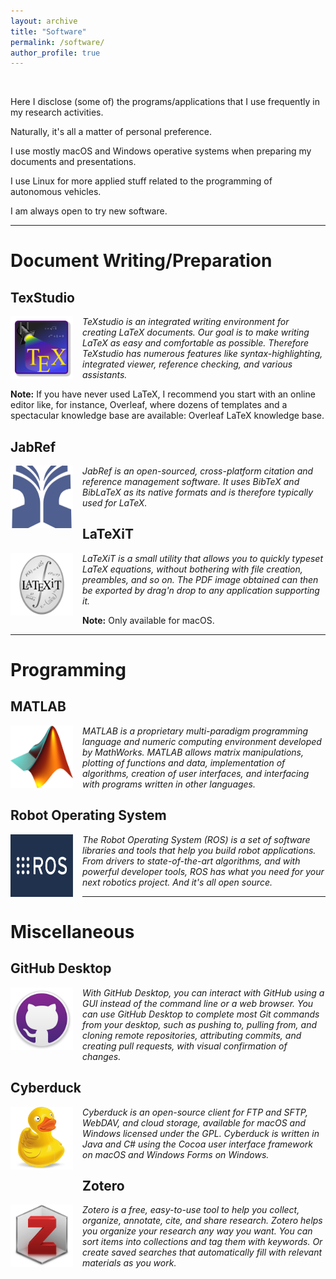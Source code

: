 ```yaml
---
layout: archive
title: "Software"
permalink: /software/
author_profile: true
---
```


<br>

Here I disclose (some of) the programs/applications that I use frequently in my research activities.

Naturally, it's all a matter of personal preference. 

I use mostly macOS and Windows operative systems when preparing my documents and presentations. 

I use Linux for more applied stuff related to the programming of autonomous vehicles.

I am always open to try new software.

---

Document Writing/Preparation
======

TexStudio
------

<img src="/images/texstudio.png" style="float:left; margin:0px 15px 15px 0px; cursor:pointer; cursor:hand; border:0" width="100" height="100"/>

*TeXstudio is an integrated writing environment for creating LaTeX documents.
Our goal is to make writing LaTeX as easy and comfortable as possible.
Therefore TeXstudio has numerous features like syntax-highlighting, integrated viewer, reference checking, and various assistants.*

**Note:** If you have never used LaTeX, I recommend you start with an online editor like, for instance, Overleaf, where dozens of templates and a spectacular knowledge base are available: Overleaf LaTeX knowledge base.


JabRef
------

<img src="/images/jabref.png" style="float:left; margin:0px 15px 15px 0px; cursor:pointer; cursor:hand; border:0" width="100" height="100"/>

*JabRef is an open-sourced, cross-platform citation and reference management software. It uses BibTeX and BibLaTeX as its native formats and is therefore typically used for LaTeX.*


LaTeXiT
------

<img src="/images/latexit.png" style="float:left; margin:0px 15px 15px 0px; cursor:pointer; cursor:hand; border:0" width="100" height="100"/>

*LaTeXiT is a small utility that allows you to quickly typeset LaTeX equations, without bothering with file creation, preambles, and so on. The PDF image obtained can then be exported by drag'n drop to any application supporting it.*

**Note:** Only available for macOS.

---

Programming
======

MATLAB
------

<img src="/images/matlab.png" style="float:left; margin:0px 15px 15px 0px; cursor:pointer; cursor:hand; border:0" width="100" height="100"/>

*MATLAB is a proprietary multi-paradigm programming language and numeric computing environment developed by MathWorks. MATLAB allows matrix manipulations, plotting of functions and data, implementation of algorithms, creation of user interfaces, and interfacing with programs written in other languages.*

Robot Operating System
------

<img src="/images/ros.jpeg" style="float:left; margin:0px 15px 15px 0px; cursor:pointer; cursor:hand; border:0" width="100" height="100"/>

*The Robot Operating System (ROS) is a set of software libraries and tools that help you build robot applications. From drivers to state-of-the-art algorithms, and with powerful developer tools, ROS has what you need for your next robotics project. And it's all open source.*

---

Miscellaneous
======

GitHub Desktop
------

<img src="/images/github.png" style="float:left; margin:0px 15px 15px 0px; cursor:pointer; cursor:hand; border:0" width="100" height="100"/>

*With GitHub Desktop, you can interact with GitHub using a GUI instead of the command line or a web browser. You can use GitHub Desktop to complete most Git commands from your desktop, such as pushing to, pulling from, and cloning remote repositories, attributing commits, and creating pull requests, with visual confirmation of changes.*


Cyberduck
------

<img src="/images/cyberduck.png" style="float:left; margin:0px 15px 15px 0px; cursor:pointer; cursor:hand; border:0" width="100" height="100"/>

*Cyberduck is an open-source client for FTP and SFTP, WebDAV, and cloud storage, available for macOS and Windows licensed under the GPL. Cyberduck is written in Java and C# using the Cocoa user interface framework on macOS and Windows Forms on Windows.*


Zotero
------

<img src="/images/zotero.png" style="float:left; margin:0px 15px 15px 0px; cursor:pointer; cursor:hand; border:0" width="100" height="100"/>

*Zotero is a free, easy-to-use tool to help you collect, organize, annotate, cite, and share research. Zotero helps you organize your research any way you want. You can sort items into collections and tag them with keywords. Or create saved searches that automatically fill with relevant materials as you work.*

